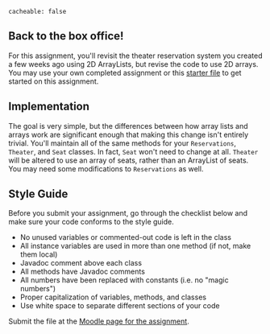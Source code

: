 ```
cacheable: false
```

## Back to the box office!

For this assignment, you'll revisit the theater reservation system you created a few weeks ago using 2D ArrayLists, but revise the code to use
2D arrays. You may use your own completed assignment or this
[starter file](http://mathcs.pugetsound.edu/~tmullen/ics/TheaterRows.zip) to get started on this assignment.

## Implementation

The goal is very simple, but the differences between how array lists and arrays work are significant enough that making this change isn't entirely trivial. You'll maintain all of the same methods for your `Reservations`, `Theater`, and `Seat` classes. In fact, `Seat` won't need to change at all. `Theater` will be altered to use an array of seats, rather than an ArrayList of seats. You may need some modifications to `Reservations` as well.

## Style Guide

Before you submit your assignment, go through the checklist below and make sure your code conforms to the style guide.

* No unused variables or commented-out code is left in the class
* All instance variables are used in more than one method (if not, make them local)
* Javadoc comment above each class
* All methods have Javadoc comments
* All numbers have been replaced with constants (i.e. no "magic numbers")
* Proper capitalization of variables, methods, and classes
* Use white space to separate different sections of your code


Submit the file at the [Moodle page for the assignment](https://moodle.pugetsound.edu/moodle/mod/assign/view.php?id=407300).
